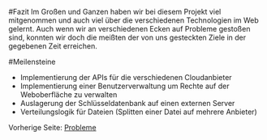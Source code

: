 #Fazit
Im Großen und Ganzen haben wir bei diesem Projekt viel mitgenommen und auch viel über die verschiedenen Technologien im Web gelernt. Auch wenn wir an verschiedenen Ecken auf Probleme gestoßen sind, konnten wir doch die meißten der von uns gesteckten Ziele in der gegebenen Zeit erreichen.

#<a name="milestones"></a>Meilensteine
+ Implementierung der APIs für die verschiedenen Cloudanbieter
+ Implementierung einer Benutzerverwaltung um Rechte auf der Weboberfläche zu verwalten
+ Auslagerung der Schlüsseldatenbank auf einen externen Server
+ Verteilungslogik für Dateien (Splitten einer Datei auf mehrere Anbieter)

Vorherige Seite: [Probleme](06_PROBLEME.md)
